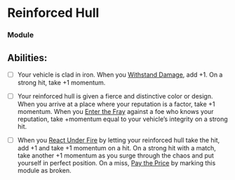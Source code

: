 # Reinforced Hull
### Module


## Abilities:
- [ ] Your vehicle is clad in iron. When you [Withstand Damage](Withstand_Damage.md), add +1. On a strong hit, take +1 momentum.

- [ ] Your reinforced hull is given a fierce and distinctive color or design. When you arrive at a place where your reputation is a factor, take +1 momentum. When you [Enter the Fray](Enter_the_Fray.md) against a foe who knows your reputation, take +momentum equal to your vehicle’s integrity on a strong hit.

- [ ] When you [React Under Fire](React_Under_Fire.md) by letting your reinforced hull take the hit, add +1 and take +1 momentum on a hit. On a strong hit with a match, take another +1 momentum as you surge through the chaos and put yourself in perfect position. On a miss, [Pay the Price](Pay_the_Price.md) by marking this module as broken.

